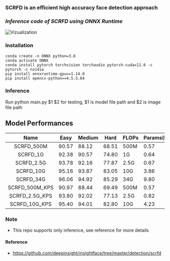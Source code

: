 ### SCRFD is an efficient high accuracy face detection approach
### _Inference code of SCRFD using ONNX Runtime_

![Vizualization](https://github.com/Shohruh72/SCRFD/blob/main/demo/demo.gif)

### Installation

```
conda create -n ONNX python=3.8
conda activate ONNX
conda install pytorch torchvision torchaudio pytorch-cuda=11.6 -c pytorch -c nvidia
pip install onnxruntime-gpu==1.14.0
pip install opencv-python==4.5.5.64
```

### Inference
Run python main.py $1 $2 for testing, $1 is model file path and $2 is image file path
## Model Performances

|      Name      | Easy  | Medium | Hard  | FLOPs | Params(M) | Infer(ms) |
|:--------------:|-------|--------|-------|-------|-----------|-----------|
|   SCRFD_500M   | 90.57 | 88.12  | 68.51 | 500M  | 0.57      | 3.6       | 
|    SCRFD_1G    | 92.38 | 90.57  | 74.80 | 1G    | 0.64      | 4.1       |
|   SCRFD_2.5G   | 93.78 | 92.16  | 77.87 | 2.5G  | 0.67      | 4.2       |
|   SCRFD_10G    | 95.16 | 93.87  | 83.05 | 10G   | 3.86      | 4.9       |
|   SCRFD_34G    | 96.06 | 94.92  | 85.29 | 34G   | 9.80      | 11.7      |
| SCRFD_500M_KPS | 90.97 | 88.44  | 69.49 | 500M  | 0.57      | 3.6       |
| SCRFD_2.5G_KPS | 93.80 | 92.02  | 77.13 | 2.5G  | 0.82      | 4.3       |
| SCRFD_10G_KPS  | 95.40 | 94.01  | 82.80 | 10G   | 4.23      | 5.0       |

### Note

* This repo supports only inference, see reference for more details

#### Reference

* https://github.com/deepinsight/insightface/tree/master/detection/scrfd

